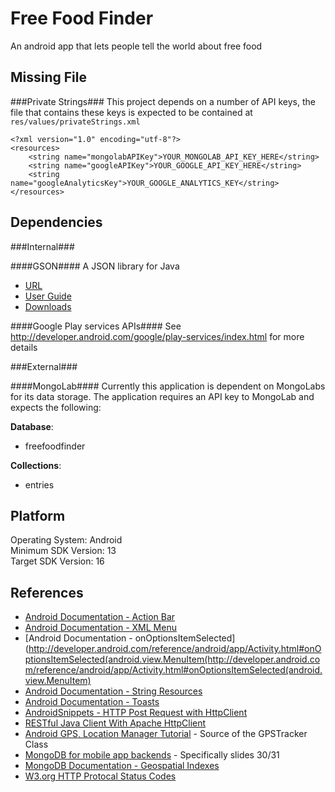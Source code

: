 Free Food Finder
========

An android app that lets people tell the world about free food

Missing File
--------

###Private Strings###
This project depends on a number of API keys, the file that contains these keys
is expected to be contained at `res/values/privateStrings.xml`

```
<?xml version="1.0" encoding="utf-8"?>
<resources>
    <string name="mongolabAPIKey">YOUR_MONGOLAB_API_KEY_HERE</string>
    <string name="googleAPIKey">YOUR_GOOGLE_API_KEY_HERE</string>
    <string name="googleAnalyticsKey">YOUR_GOOGLE_ANALYTICS_KEY</string>
</resources>
```

Dependencies
--------

###Internal###

####GSON####
A JSON library for Java

- [URL](http://code.google.com/p/google-gson/)
- [User Guide](https://sites.google.com/site/gson/gson-user-guide)
- [Downloads](http://code.google.com/p/google-gson/downloads/list)

####Google Play services APIs####
See http://developer.android.com/google/play-services/index.html for more details

###External###

####MongoLab####
Currently this application is dependent on MongoLabs for its data storage.
The application requires an API key to MongoLab and expects the following: <br />

<b>Database</b>:
- freefoodfinder

<b>Collections</b>:
- entries

Platform
--------
Operating System: Android <br />
Minimum SDK Version: 13 <br />
Target SDK Version: 16 <br />

References
--------
- [Android Documentation - Action Bar](http://developer.android.com/guide/topics/ui/actionbar.html)
- [Android Documentation - XML Menu](http://developer.android.com/guide/topics/ui/menus.html#xml)
- [Android Documentation - onOptionsItemSelected](http://developer.android.com/reference/android/app/Activity.html#onOptionsItemSelected(android.view.MenuItem(http://developer.android.com/reference/android/app/Activity.html#onOptionsItemSelected(android.view.MenuItem)
- [Android Documentation - String Resources](http://developer.android.com/guide/topics/resources/string-resource.html)
- [Android Documentation - Toasts](http://developer.android.com/guide/topics/ui/notifiers/toasts.html)
- [AndroidSnippets - HTTP Post Request with HttpClient](http://www.androidsnippets.com/executing-a-http-post-request-with-httpclient)
- [RESTful Java Client With Apache HttpClient](http://www.mkyong.com/webservices/jax-rs/restful-java-client-with-apache-httpclient/)
- [Android GPS, Location Manager Tutorial](http://www.androidhive.info/2012/07/android-gps-location-manager-tutorial/) - Source of the GPSTracker Class
- [MongoDB for mobile app backends](http://www.slideshare.net/marakana/learn-5611322) - Specifically slides 30/31
- [MongoDB Documentation - Geospatial Indexes](http://docs.mongodb.org/manual/applications/geospatial-indexes/)
- [W3.org HTTP Protocal Status Codes](http://www.w3.org/Protocols/rfc2616/rfc2616-sec10.html)
